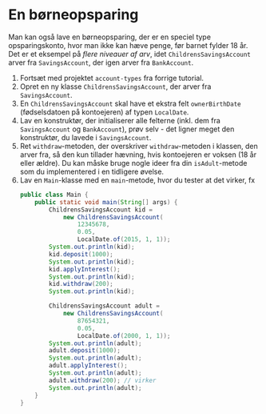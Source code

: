 # En børneopsparing

Man kan også lave en børneopsparing, der er en speciel type opsparingskonto, hvor man ikke kan hæve penge, før barnet fylder 18 år. Det er et eksempel på *flere niveauer af arv*, idet `ChildrensSavingsAccount` arver fra `SavingsAccount`, der igen arver fra `BankAccount`.

1. Fortsæt med projektet `account-types` fra forrige tutorial.
2. Opret en ny klasse `ChildrensSavingsAccount`, der arver fra `SavingsAccount`.
3. En `ChildrensSavingsAccount` skal have et ekstra felt `ownerBirthDate` (fødselsdatoen på kontoejeren) af typen `LocalDate`.
4. Lav en konstruktør, der initialiserer alle felterne (inkl. dem fra `SavingsAccount` og `BankAccount`), prøv selv - det ligner meget den konstruktør, du lavede i `SavingsAccount`.
5. Ret `withdraw`-metoden, der overskriver `withdraw`-metoden i klassen, den arver fra, så den kun tillader hævning, hvis kontoejeren er voksen (18 år eller ældre). Du kan måske bruge nogle ideer fra din `isAdult`-metode som du implementered i en tidligere øvelse.
6. Lav en `Main`-klasse med en `main`-metode, hvor du tester at det virker, fx
    ```java
    public class Main {
        public static void main(String[] args) {
            ChildrensSavingsAccount kid = 
                new ChildrensSavingsAccount(
                    12345678, 
                    0.05, 
                    LocalDate.of(2015, 1, 1));
            System.out.println(kid);
            kid.deposit(1000);
            System.out.println(kid);
            kid.applyInterest();
            System.out.println(kid);
            kid.withdraw(200);
            System.out.println(kid);

            ChildrensSavingsAccount adult = 
                new ChildrensSavingsAccount(
                    87654321, 
                    0.05, 
                    LocalDate.of(2000, 1, 1));
            System.out.println(adult);
            adult.deposit(1000);
            System.out.println(adult);
            adult.applyInterest();
            System.out.println(adult);
            adult.withdraw(200); // virker
            System.out.println(adult);
        }
    }
    ```

